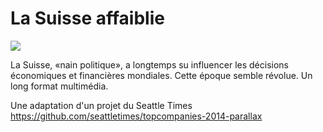 La Suisse affaiblie
==================

![](http://www.letemps.ch/rw/Le_Temps/Quotidien/2014/09/24/Suisse/Textes/suisse--672x359.jpg)

La Suisse, «nain politique», a longtemps su influencer les décisions économiques et financières mondiales. Cette époque semble révolue. Un long format multimédia. 


Une adaptation d'un projet du Seattle Times 
https://github.com/seattletimes/topcompanies-2014-parallax


